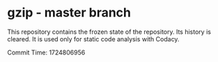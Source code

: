 # gzip - master branch

This repository contains the frozen state of the repository.
Its history is cleared. It is used only for static code
analysis with Codacy.

Commit Time: 1724806956